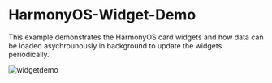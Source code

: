 # HarmonyOS-Widget-Demo

This example demonstrates the HarmonyOS card widgets and how data can be loaded asychrounously in background to update the widgets periodically.

![widgetdemo](https://user-images.githubusercontent.com/52449229/128363973-8da51eef-2b8f-46a8-b630-3985a3c4108c.gif)
